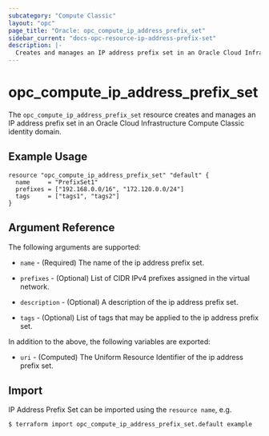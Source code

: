 ```yaml
---
subcategory: "Compute Classic"
layout: "opc"
page_title: "Oracle: opc_compute_ip_address_prefix_set"
sidebar_current: "docs-opc-resource-ip-address-prefix-set"
description: |-
  Creates and manages an IP address prefix set in an Oracle Cloud Infrastructure Compute Classic identity domain.
---
```


# opc\_compute\_ip\_address\_prefix\_set

The ``opc_compute_ip_address_prefix_set`` resource creates and manages an IP address prefix set in an Oracle Cloud Infrastructure Compute Classic identity domain.

## Example Usage

```hcl
resource "opc_compute_ip_address_prefix_set" "default" {
  name     = "PrefixSet1"
  prefixes = ["192.168.0.0/16", "172.120.0.0/24"]
  tags     = ["tags1", "tags2"]
}
```

## Argument Reference

The following arguments are supported:

* `name` - (Required) The name of the ip address prefix set.

* `prefixes` - (Optional) List of CIDR IPv4 prefixes assigned in the virtual network.

* `description` - (Optional) A description of the ip address prefix set.

* `tags` - (Optional) List of tags that may be applied to the ip address prefix set.

In addition to the above, the following variables are exported:

* `uri` - (Computed) The Uniform Resource Identifier of the ip address prefix set.

## Import

IP Address Prefix Set can be imported using the `resource name`, e.g.

```shell
$ terraform import opc_compute_ip_address_prefix_set.default example
```
